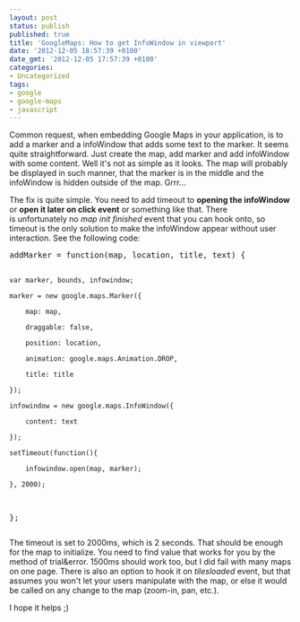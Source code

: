 ```yaml
---
layout: post
status: publish
published: true
title: 'GoogleMaps: How to get InfoWindow in viewport'
date: '2012-12-05 18:57:39 +0100'
date_gmt: '2012-12-05 17:57:39 +0100'
categories:
- Uncategorized
tags:
- google
- google-maps
- javascript
---
```

<p>Common request, when embedding Google Maps in your application, is to add a marker and a infoWindow that adds some text to the marker. It seems quite straightforward. Just create the map, add marker and add infoWindow with some content. Well it's not as simple as it looks. The map will probably be displayed in such manner, that the marker is in the middle and the infoWindow is hidden outside of the map. Grrr...</p>
<p>The fix is quite simple. You need to add timeout to <strong>opening the infoWindow</strong> or <strong>open it later on click event</strong> or something like that. There is unfortunately no <em>map init finished</em> event that you can hook onto, so timeout is the only solution to make the infoWindow appear without user interaction. See the following code:</p>
<pre>addMarker = function(map, location, title, text) {

    var marker, bounds, infowindow;

    marker = new google.maps.Marker({

        map: map,

        draggable: false,

        position: location,

        animation: google.maps.Animation.DROP,

        title: title

    });

    infowindow = new google.maps.InfoWindow({

        content: text

    });

    setTimeout(function(){

        infowindow.open(map, marker); 

    }, 2000);

};</pre>
<p>The timeout is set to 2000ms, which is 2 seconds. That should be enough for the map to initialize. You need to find value that works for you by the method of trial&amp;error. 1500ms should work too, but I did fail with many maps on one page. There is also an option to hook it on <em>tilesloaded</em> event, but that assumes you won't let your users manipulate with the map, or else it would be called on any change to the map (zoom-in, pan, etc.).</p>
<p>I hope it helps ;)</p>
